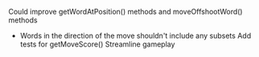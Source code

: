 Could improve getWordAtPosition() methods and moveOffshootWord() methods
  - Words in the direction of the move shouldn't include any subsets
Add tests for getMoveScore()
Streamline gameplay
